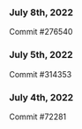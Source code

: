 ### July 8th, 2022

Commit #276540

### July 5th, 2022

Commit #314353


### July 4th, 2022

Commit #72281
